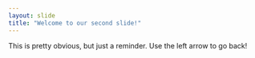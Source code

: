 ```yaml
---
layout: slide
title: "Welcome to our second slide!"
---
```

This is pretty obvious, but just a reminder.
Use the left arrow to go back!
